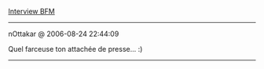[Interview BFM](../../../2006/2/interview-bfm-2.md)

---
nOttakar @ 2006-08-24 22:44:09

Quel farceuse ton attachée de presse... :)

---

